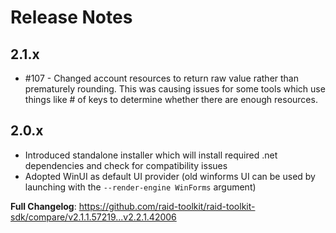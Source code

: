 # Release Notes

## 2.1.x
* #107 - Changed account resources to return raw value rather than prematurely rounding. This was causing issues for some tools which use things like # of keys to determine whether there are enough resources.

## 2.0.x
* Introduced standalone installer which will install required .net dependencies and check for compatibility issues
* Adopted WinUI as default UI provider (old winforms UI can be used by launching with the `--render-engine WinForms` argument)

**Full Changelog**: https://github.com/raid-toolkit/raid-toolkit-sdk/compare/v2.1.1.57219...v2.2.1.42006